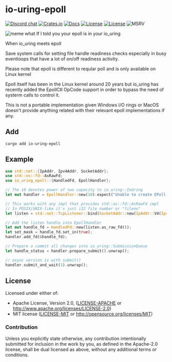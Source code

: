 # io-uring-epoll

[![Discord chat][discord-badge]][discord-url]
[![Crates.io](https://img.shields.io/crates/v/io-uring-epoll.svg)](https://crates.io/crates/io-uring-epoll)
[![Docs](https://docs.rs/io-uring-epoll/badge.svg)](https://docs.rs/io-uring-epoll)
[![License](https://img.shields.io/badge/License-Apache%202.0-blue.svg)](https://opensource.org/licenses/Apache-2.0)
[![License](https://img.shields.io/badge/License-MIT-yellow.svg)](https://opensource.org/licenses/MIT)
![MSRV](https://img.shields.io/badge/MSRV-1.70.0-blue)

![meme what If I told you your epoll is in your io_uring](https://cdn.jsdelivr.net/gh/yaws-rs/io_uring-utils@main/io-uring-epoll/assets/meme_epoll_io_uring.jpg)

When io_uring meets epoll

Save system calls for setting file handle readiness checks especially in busy
eventloops that have a lot of on/off readiness activity.

Please note that epoll is different to reqular poll and is only available on
Linux kernel

Epoll itself has been in the Linux kernel around 20 years but io_uring has
recently added the EpollCtl OpCode support in order to bypass the need of
systerm calls to control it.

This is not a portable implementation given Windows I/O rings or MacOS doesn't
provide anything related with their relevant epoll implementations if any.

## Add

```ignore
cargo add io-uring-epoll
```

## Example

```rust
use std::net::{IpAddr, Ipv4Addr, SocketAddr};
use std::os::fd::AsRawFd;
use io_uring_epoll::{HandledFd, EpollHandler};

// The 10 denotes power of two capacity to io_uring::IoUring
let mut handler = EpollHandler::new(10).expect("Unable to create EPoll Handler");

// This works with any impl that provides std::os::fd::AsRawFd impl
// In POSIX/UNIX-like it's just i32 file number or "fileno"
let listen = std::net::TcpListener::bind(SocketAddr::new(IpAddr::V4(Ipv4Addr::new(127, 0, 0, 1)), 0)).unwrap();

// Add the listen handle into EpollHandler
let mut handle_fd = HandledFd::new(listen.as_raw_fd());
let set_mask = handle_fd.set_in(true);
handler.add_fd(&handle_fd);

// Prepare a commit all changes into io_uring::SubmissionQueue
let handle_status = handler.prepare_submit().unwrap();

// async version is with submit()
handler.submit_and_wait(1).unwrap();

```

## License

Licensed under either of:

 * Apache License, Version 2.0, ([LICENSE-APACHE](LICENSE-APACHE) or http://www.apache.org/licenses/LICENSE-2.0)
 * MIT license ([LICENSE-MIT](LICENSE-MIT) or http://opensource.org/licenses/MIT)

### Contribution

Unless you explicitly state otherwise, any contribution intentionally submitted for inclusion in the work by you, as defined in the Apache-2.0 license, shall be dual licensed as above, without any additional terms or conditions.

[discord-badge]: https://img.shields.io/discord/934761553952141402.svg?logo=discord
[discord-url]: https://discord.gg/rXVsmzhaZa